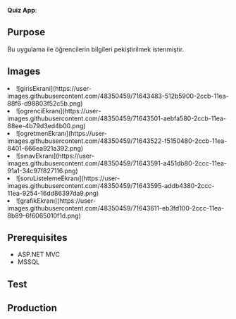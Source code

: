 <b>Quiz App</b>:<br>

## Purpose
Bu uygulama ile öğrencilerin bilgileri pekiştirilmek istenmiştir.

## Images

<lo>
  <li>![girisEkrani](https://user-images.githubusercontent.com/48350459/71643483-512b5900-2ccb-11ea-88f6-d98803f52c5b.png)</li>
  <li>![ogrenciEkranı](https://user-images.githubusercontent.com/48350459/71643501-aebfa580-2ccb-11ea-88ee-4b79d3ed4b00.png)</li>
  <li>![ogretmenEkranı](https://user-images.githubusercontent.com/48350459/71643522-f5150480-2ccb-11ea-8401-666ea921a392.png)</li>
  <li>![sınavEkranı](https://user-images.githubusercontent.com/48350459/71643591-a451db80-2ccc-11ea-91a1-34c97f827116.png)</li>
  <li>![soruListelemeEkranı](https://user-images.githubusercontent.com/48350459/71643595-addb4380-2ccc-11ea-9254-16dd86397da9.png)</li>
  <li>![grafikEkranı](https://user-images.githubusercontent.com/48350459/71643611-eb3fd100-2ccc-11ea-8b89-6f6065010f1d.png)</li>
  
</lo>  

## Prerequisites

* ASP.NET MVC
* MSSQL

## Test

## Production
